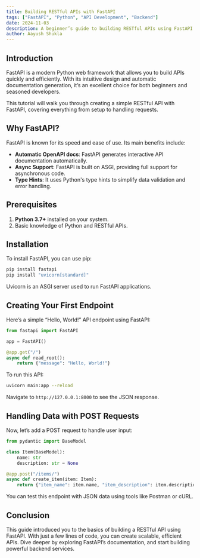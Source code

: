 ```yaml
---
title: Building RESTful APIs with FastAPI
tags: ["FastAPI", "Python", "API Development", "Backend"]
date: 2024-11-03
description: A beginner’s guide to building RESTful APIs using FastAPI in Python.
author: Aayush Shukla
---
```


## Introduction

FastAPI is a modern Python web framework that allows you to build APIs quickly and efficiently. With its intuitive design and automatic documentation generation, it’s an excellent choice for both beginners and seasoned developers.

This tutorial will walk you through creating a simple RESTful API with FastAPI, covering everything from setup to handling requests.

## Why FastAPI?

FastAPI is known for its speed and ease of use. Its main benefits include:

- **Automatic OpenAPI docs**: FastAPI generates interactive API documentation automatically.
- **Async Support**: FastAPI is built on ASGI, providing full support for asynchronous code.
- **Type Hints**: It uses Python's type hints to simplify data validation and error handling.

## Prerequisites

1. **Python 3.7+** installed on your system.
2. Basic knowledge of Python and RESTful APIs.

## Installation

To install FastAPI, you can use pip:

```bash
pip install fastapi
pip install "uvicorn[standard]"
```

Uvicorn is an ASGI server used to run FastAPI applications.

## Creating Your First Endpoint

Here’s a simple “Hello, World!” API endpoint using FastAPI:

```python
from fastapi import FastAPI

app = FastAPI()

@app.get("/")
async def read_root():
    return {"message": "Hello, World!"}
```

To run this API:

```bash
uvicorn main:app --reload
```

Navigate to `http://127.0.0.1:8000` to see the JSON response.

## Handling Data with POST Requests

Now, let’s add a POST request to handle user input:

```python
from pydantic import BaseModel

class Item(BaseModel):
    name: str
    description: str = None

@app.post("/items/")
async def create_item(item: Item):
    return {"item_name": item.name, "item_description": item.description}
```

You can test this endpoint with JSON data using tools like Postman or cURL.

## Conclusion

This guide introduced you to the basics of building a RESTful API using FastAPI. With just a few lines of code, you can create scalable, efficient APIs. Dive deeper by exploring FastAPI’s documentation, and start building powerful backend services.
